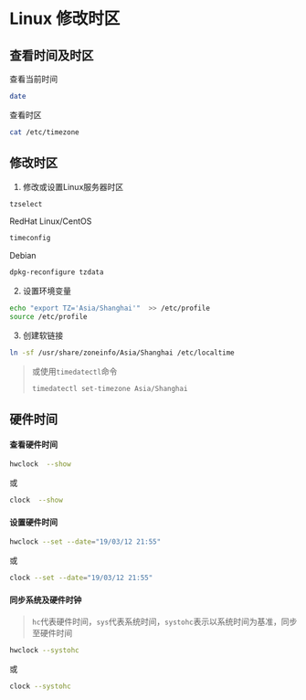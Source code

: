 
# Linux 修改时区

## 查看时间及时区

查看当前时间
```bash
date
```

查看时区
```bash
cat /etc/timezone
```

## 修改时区

1. 修改或设置Linux服务器时区
```bash
tzselect
```

RedHat Linux/CentOS
```bash
timeconfig
```

Debian
```bash
dpkg-reconfigure tzdata
```

2. 设置环境变量
```bash
echo "export TZ='Asia/Shanghai'"  >> /etc/profile
source /etc/profile
```

3. 创建软链接
```bash
ln -sf /usr/share/zoneinfo/Asia/Shanghai /etc/localtime
```


> 或使用`timedatectl`命令    
> ```bash
> timedatectl set-timezone Asia/Shanghai
> ```

## 硬件时间

#### 查看硬件时间

```bash
hwclock  --show
```

或

```bash
clock  --show
```

#### 设置硬件时间

```bash
hwclock --set --date="19/03/12 21:55"
```

或

```bash
clock --set --date="19/03/12 21:55"
```

#### 同步系统及硬件时钟

> `hc`代表硬件时间，`sys`代表系统时间，`systohc`表示以系统时间为基准，同步至硬件时间

```bash
hwclock --systohc
```

或

```bash
clock --systohc
```

